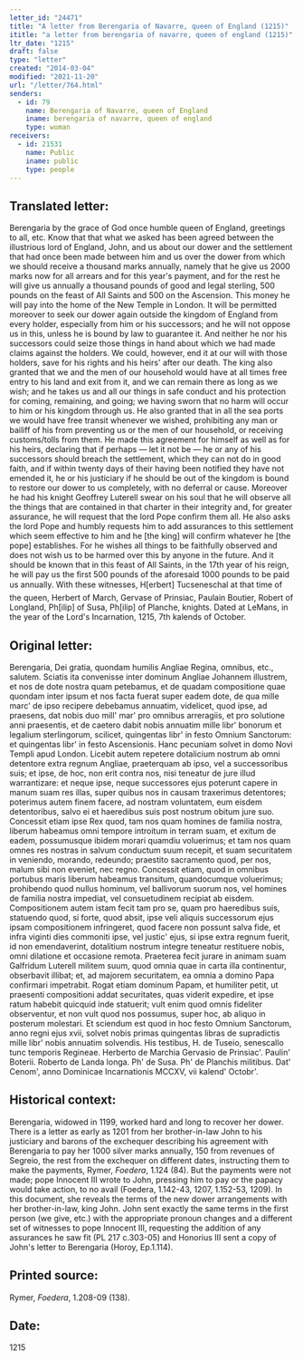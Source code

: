 ```yaml
---
letter_id: "24471"
title: "A letter from Berengaria of Navarre, queen of England (1215)"
ititle: "a letter from berengaria of navarre, queen of england (1215)"
ltr_date: "1215"
draft: false
type: "letter"
created: "2014-03-04"
modified: "2021-11-20"
url: "/letter/764.html"
senders:
  - id: 79
    name: Berengaria of Navarre, queen of England
    iname: berengaria of navarre, queen of england
    type: woman
receivers:
  - id: 21531
    name: Public
    iname: public
    type: people
---
```

<h2> Translated letter:</h2>Berengaria by the grace of God once humble queen of England, greetings to all, etc.
Know that that what we asked has been agreed between the illustrious lord of England, John, and us about our dower and the settlement that had once been made between him and us over the dower from which we should receive a thousand marks annually, namely that he give us 2000 marks now for all arrears and for this year's payment, and for the rest he will give us annually a thousand pounds of good and legal sterling, 500 pounds on the feast of All Saints and 500 on the Ascension.  This money he will pay into the home of the New Temple in London.
It will be permitted moreover to seek our dower again outside the kingdom of England from every holder, especially from him or his successors; and he will not oppose us in this, unless he is bound by law to guarantee it.  And neither he nor his successors could seize those things in hand about which we had made claims against the holders.  We could, however, end it at our will with those holders, save for his rights and his heirs' after our death.
The king also granted that we and the men of our household would have at all times free entry to his land and exit from it, and we can remain there as long as we wish; and he takes us and all our things in safe conduct and his protection for coming, remaining, and going; we having sworn that no harm will occur to him or his kingdom through us.
He also granted that in all the sea ports we would have free transit whenever we wished, prohibiting any man or bailiff of his from preventing us or the men of our household, or receiving customs/tolls from them.
He made this agreement for himself as well as for his heirs, declaring that if perhaps — let it not be — he or any of his successors should breach the settlement, which they can not do in good faith, and if within twenty days of their having been notified they have not emended it, he or his justiciary if he should be out of the kingdom is bound to restore our dower to us completely, with no deferral or cause.
Moreover he had his knight Geoffrey Luterell swear on his soul that he will observe all the things that are contained in that charter in their integrity and, for greater assurance, he will request that the lord Pope confirm them all.
He also asks the lord Pope and humbly requests him to add assurances to this settlement which seem effective to him and he [the king] will confirm whatever he [the pope] establishes.  For he wishes all things to be faithfully observed and does not wish us to be harmed over this by anyone in the future.
And it should be known that in this feast of All Saints, in the 17th year of his reign, he will pay us the first 500 pounds of the aforesaid 1000 pounds to be paid us annually.
With these witnesses, H[erbert] Tucseneschal at that time of the queen, Herbert of March, Gervase of Prinsiac, Paulain Boutier, Robert of Longland, Ph[ilip] of Susa, Ph[ilip] of Planche, knights.
Dated at LeMans, in the year of the Lord's Incarnation, 1215, 7th kalends of October.
<h2 class="mt-4"> Original letter:</h2>Berengaria, Dei gratia, quondam humilis Angliae Regina, omnibus, etc., salutem.
Sciatis ita convenisse inter dominum Angliae Johannem illustrem, et nos de dote nostra quam petebamus, et de quadam compositione quae quondam inter ipsum et nos facta fuerat super eadem dote, de qua mille marc' de ipso recipere debebamus annuatim, videlicet, quod ipse, ad praesens, dat nobis duo mill' mar' pro omnibus arreragiis, et pro solutione anni praesentis, et de caetero dabit nobis annuatim mille libr' bonorum et legalium sterlingorum, scilicet, quingentas libr' in festo Omnium Sanctorum: et quingentas libr' in festo Ascensionis.  Hanc pecuniam solvet in domo Novi Templi apud London.
Licebit autem repetere dotalicium nostrum ab omni detentore extra regnum Angliae, praeterquam ab ipso, vel a successoribus suis; et ipse, de hoc, non erit contra nos, nisi teneatur de jure illud warrantizare: et neque ipse, neque successores ejus poterunt capere in manum suam res illas, super quibus nos in causam traxerimus detentores; poterimus autem finem facere, ad nostram voluntatem, eum eisdem detentoribus, salvo ei et haeredibus suis post nostrum obitum jure suo.
Concessit etiam ipse Rex quod, tam nos quam homines de familia nostra, liberum habeamus omni tempore introitum in terram suam, et exitum de eadem, possumusque ibidem morari quamdiu voluerimus; et tam nos quam omnes res nostras in salvum conductum suum recepit, et suam securitatem in veniendo, morando, redeundo; praestito sacramento quod, per nos, malum sibi non eveniet, nec regno.
Concessit etiam, quod in omnibus portubus maris liberum habeamus transitum, quandocumque voluerimus; prohibendo quod nullus hominum, vel ballivorum suorum nos, vel homines de familia nostra impediat, vel consuetudinem recipiat ab eisdem.
Compositionem autem istam fecit tam pro se, quam pro haeredibus suis, statuendo quod, si forte, quod absit, ipse veli aliquis successorum ejus ipsam compositionem infringeret, quod facere non possunt salva fide, et infra viginti dies commoniti ipse, vel justic' ejus, si ipse extra regnum fuerit, id non emendaverint, dotalitium nostrum integre teneatur restituere nobis, omni dilatione et occasione remota.
Praeterea fecit jurare in animam suam Galfridum Luterell militem suum, quod omnia quae in carta illa continentur, obserbavit illibat; et, ad majorem securitatem, ea omnia a domino Papa confirmari impetrabit.
Rogat etiam dominum Papam, et humiliter petit, ut praesenti compositioni addat securitates, quas viderit expedire, et ipse ratum habebit quicquid inde statuerit; vult enim quod omnis fideliter observentur, et non vult quod nos possumus, super hoc, ab aliquo in posterum molestari.
Et sciendum est quod in hoc festo Omnium Sanctorum, anno regni ejus xvii, solvet nobis primas quingentas libras de supradictis mille libr' nobis annuatim solvendis.
His testibus,
H. de Tuseio, senescallo tunc temporis Regineae.
Herberto de Marchia
Gervasio de Prinsiac'.
Paulin' Boterii.
Roberto de Landa longa.
Ph' de Susa.
Ph' de Planchis militibus.
Dat' Cenom', anno Dominicae Incarnationis MCCXV, vii kalend' Octobr'.
<h2 class="mt-4"> Historical context:</h2><p>Berengaria, widowed in 1199, worked hard and long to recover her dower. There is a letter as early as 1201 from her brother-in-law John to his justiciary and barons of the exchequer describing his agreement with Berengaria to pay her 1000 silver marks annually, 150 from revenues of Segreio, the rest from the exchequer on different dates, instructing them to make the payments, Rymer, <em>Foedera</em>, 1.124 (84). But the payments were not made; pope Innocent III wrote to John, pressing him to pay or the papacy would take action, to no avail (Foedera, 1.142-43, 1207, 1.152-53, 1209). In this document, she reveals the terms of the new dower arrangements with her brother-in-law, king John. John sent exactly the same terms in the first person (we give, etc.) with the appropriate pronoun changes and a different set of witnesses to pope Innocent III, requesting the addition of any assurances he saw fit (PL 217 c.303-05) and Honorius III sent a copy of John's letter to Berengaria (Horoy, Ep.1.114).</p><h2 class="mt-4"> Printed source:</h2><p>Rymer, <em>Foedera</em>, 1.208-09 (138).</p><h2 class="mt-4"> Date:</h2>1215